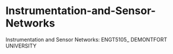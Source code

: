 # Instrumentation-and-Sensor-Networks
Instrumentation and Sensor Networks: ENGT5105_ DEMONTFORT UNIVERSITY
